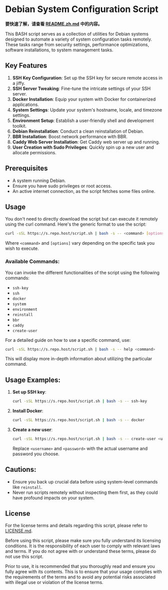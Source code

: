 # Debian System Configuration Script

**要快速了解，请查看 [README.zh.md](./README.zh.md) 中的内容。**

This BASH script serves as a collection of utilities for Debian systems designed to automate a variety of system configuration tasks remotely. These tasks range from security settings, performance optimizations, software installations, to system management tasks.

## **Key Features**

1. **SSH Key Configuration**: Set up the SSH key for secure remote access in a jiffy.
2. **SSH Server Tweaking**: Fine-tune the intricate settings of your SSH server.
3. **Docker Installation**: Equip your system with Docker for containerized applications.
4. **System Settings**: Update your system's hostname, locale, and timezone settings.
5. **Environment Setup**: Establish a user-friendly shell and development toolkit.
6. **Debian Reinstallation**: Conduct a clean reinstallation of Debian.
7. **BBR Installation**: Boost network performance with BBR.
8. **Caddy Web Server Installation**: Get Caddy web server up and running.
9. **User Creation with Sudo Privileges**: Quickly spin up a new user and allocate permissions.

## **Prerequisites**

- A system running Debian.
- Ensure you have sudo privileges or root access.
- An active internet connection, as the script fetches some files online.

## **Usage**

You don't need to directly download the script but can execute it remotely using the curl command. Here's the generic format to use the script:

```sh
curl -sSL https://s.repo.host/script.sh | bash -s -- <command> [options]
```

Where `<command>` and `[options]` vary depending on the specific task you wish to execute.

### **Available Commands**:

You can invoke the different functionalities of the script using the following commands:

- `ssh-key`
- `ssh`
- `docker`
- `system`
- `environment`
- `reinstall`
- `bbr`
- `caddy`
- `create-user`

For a detailed guide on how to use a specific command, use:

```sh
curl -sSL https://s.repo.host/script.sh | bash -s -- help <command>
```

This will display more in-depth information about utilizing the particular command.

## **Usage Examples**:

1. **Set up SSH key**:

    ```sh
    curl -sSL https://s.repo.host/script.sh | bash -s -- ssh-key
    ```

2. **Install Docker**:

    ```sh
    curl -sSL https://s.repo.host/script.sh | bash -s -- docker
    ```

3. **Create a new user**:

    ```sh
    curl -sSL https://s.repo.host/script.sh | bash -s -- create-user <username> <password>
    ```

    Replace `<username>` and `<password>` with the actual username and password you choose.

## **Cautions**:

- Ensure you back up crucial data before using system-level commands like `reinstall`.
- Never run scripts remotely without inspecting them first, as they could have profound impacts on your system.

## **License**

For the license terms and details regarding this script, please refer to [LICENSE.md](./LICENSE.md).

Before using this script, please make sure you fully understand its licensing conditions. It is the responsibility of each user to comply with relevant laws and terms. If you do not agree with or understand these terms, please do not use this script.

Prior to use, it is recommended that you thoroughly read and ensure you fully agree with its contents. This is to ensure that your usage complies with the requirements of the terms and to avoid any potential risks associated with illegal use or violation of the license terms.
